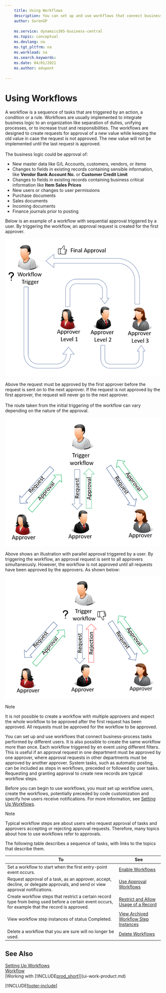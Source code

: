 ```yaml
---
    title: Using Workflows
    description: You can set up and use workflows that connect business-process tasks performed by different users. Learn about the different steps you must take to start using workflows.
    author: SorenGP

    ms.service: dynamics365-business-central
    ms.topic: conceptual
    ms.devlang: na
    ms.tgt_pltfrm: na
    ms.workload: na
    ms.search.keywords:
    ms.date: 04/01/2021
    ms.author: edupont

---
```

# Using Workflows

A workflow is a sequence of tasks that are triggered by an action, a condition or a rule. Workflows are usually implemented to integrate business logic to an organization like separation of duties, unifying processes, or to increase trust and responsibilities.
The workflows are designed to create requests for approval of a new value while keeping the old value in case the request is not approved. The new value will not be implemented until the last request is approved.
<br><br>
The business logic could be approval of:

- New master data like G/L Accounts, customers, vendors, or items
- Changes to fields in existing records containing sensible information, like **Vendor Bank Account No.** or **Customer Credit Limit**
- Changes to fields in existing records containing business critical information like **Item Sales Prices**
- New users or changes to user permissions
- Purchase documents
- Sales documents
- Incoming documents
- Finance journals prior to posting

Below is an example of a workflow with sequential approval triggered by a user. By triggering the workflow, an approval request is created for the first approver.

![Illustration of a workflow with sequential approval](media/Workflows/approval-flow.png)

Above the request must be approved by the first approver before the request is sent on to the next approver. If the request is not approved by the first approver, the request will never go to the next approver.
<br><br>
The route taken from the initial triggering of the workflow can vary depending on the nature of the approval.

![Illustration of a workflow with parallel approval](media/Workflows/approval-flow-2.png)

Above shows an illustration with parallel approval triggered by a user. By triggering the workflow, an approval request is sent to all approvers simultaneously. However, the workflow is not approved until all requests have been approved by the approvers. As shown below:

![Illustration of a rejected workflow with parallel approval](media/Workflows/approval-flow-3.png)

> [!NOTE]  
> It is not possible to create a workflow with multiple approvers and expect the whole workflow to be approved after the first request has been approved. All requests must be approved for the workflow to be approved.

You can set up and use workflows that connect business-process tasks performed by different users. It is also possible to create the same workflow more than once. Each workflow triggered by en event using different filters. This is useful if an approval request in one department must be approved by one approver, where approval requests in other departments must be approved by another approver. System tasks, such as automatic posting, can be included as steps in workflows, preceded or followed by user tasks. Requesting and granting approval to create new records are typical workflow steps.  

 Before you can begin to use workflows, you must set up workflow users, create the workflows, potentially preceded by code customization and specify how users receive notifications. For more information, see [Setting Up Workflows](across-set-up-workflows.md).  

> [!NOTE]  
> Typical workflow steps are about users who request approval of tasks and approvers accepting or rejecting approval requests. Therefore, many topics about how to use workflows refer to approvals.  

 The following table describes a sequence of tasks, with links to the topics that describe them.  

|**To**|**See**|  
|------------|-------------|  
|Set a workflow to start when the first entry-point event occurs.|[Enable Workflows](across-how-to-enable-workflows.md)|  
|Request approval of a task, as an approver, accept, decline, or delegate approvals, and send or view approval notifications.|[Use Approval Workflows](across-how-use-approval-workflows.md)|  
|Create workflow steps that restrict a certain record type from being used before a certain event occurs, for example that the record is approved.|[Restrict and Allow Usage of a Record](across-how-to-restrict-and-allow-usage-of-a-record.md)|  
|View workflow step instances of status Completed.|[View Archived Workflow Step Instances](across-how-to-view-archived-workflow-step-instances.md)|  
|Delete a workflow that you are sure will no longer be used.|[Delete Workflows](across-how-to-delete-workflows.md)|  

## See Also  
[Setting Up Workflows](across-set-up-workflows.md)   
[Workflow](across-workflow.md)   
[Working with [!INCLUDE[prod_short](includes/prod_short.md)]](ui-work-product.md)


[!INCLUDE[footer-include](includes/footer-banner.md)]